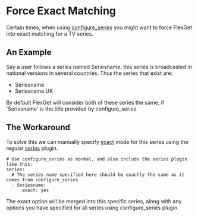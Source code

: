 # Force Exact Matching
Certain times, when using [configure_series](/Plugins/configure_series) you might want to force FlexGet into exact matching for a TV series.

## An Example
Say a user follows a series named Seriesname, this series is broadcasted in national versions in several countries. Thus the series that exist are:

* Seriesname
* Seriesname UK

By default FlexGet will consider both of these series the same, if 'Seriesname' is the title provided by configure_series.

## The Workaround
To solve this we can manually specify [exact](/Plugins/series/exact) mode for this series using the regular [series](/Plugins/series) plugin.

```
# Use configure_series as normal, and also include the series plugin like this:
series:
  # The series name specified here should be exactly the same as it comes from configure_series
  - Seriesname:
      exact: yes
```
The exact option will be merged into this specific series, along with any options you have specified for all series using configure_series plugin.